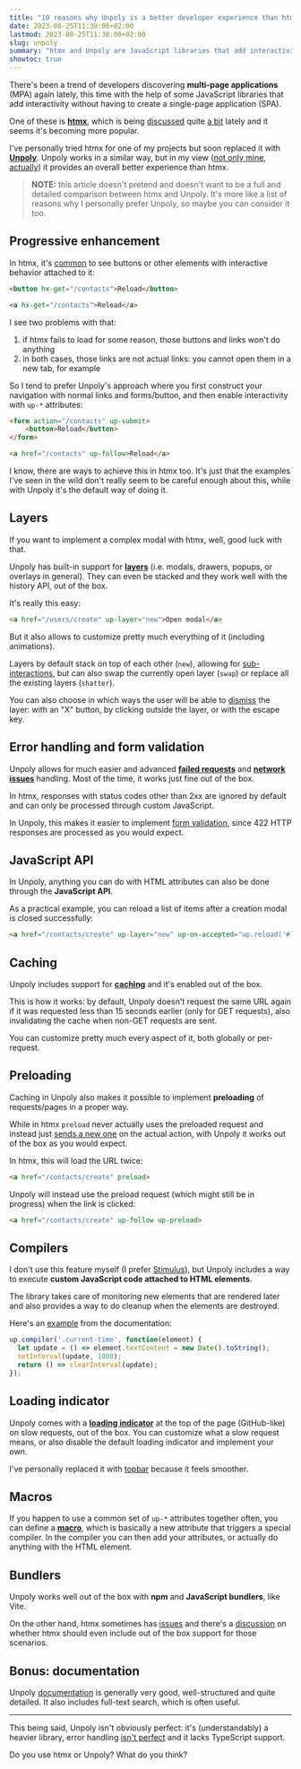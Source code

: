 ```yaml
---
title: "10 reasons why Unpoly is a better developer experience than htmx"
date: 2023-08-25T11:30:00+02:00
lastmod: 2023-08-25T11:30:00+02:00
slug: unpoly
summary: "htmx and Unpoly are JavaScript libraries that add interactivity to multi-page applications (MPA). Here's why Unpoly might be better choice."
showtoc: true
---
```


There's been a trend of developers discovering **multi-page applications** (MPA) again lately, this time with the help of some JavaScript libraries that add interactivity without having to create a single-page application (SPA).

One of these is [**htmx**](https://htmx.org/), which is being [discussed](https://hn.algolia.com/?q=htmx) quite [a bit](https://www.youtube.com/results?search_query=htmx) lately and it seems it's becoming more popular.

I've personally tried htmx for one of my projects but soon replaced it with [**Unpoly**](https://unpoly.com/). Unpoly works in a similar way, but in my view ([not only mine, actually](https://news.ycombinator.com/item?id=36078709#36086102)) it provides an overall better experience than htmx.

>**NOTE:** this article doesn't pretend and doesn't want to be a full and detailed comparison between htmx and Unpoly. It's more like a list of reasons why I personally prefer Unpoly, so maybe you can consider it too.

## Progressive enhancement

In htmx, it's [common](https://htmx.org/examples/) to see buttons or other elements with interactive behavior attached to it:

```html
<button hx-get="/contacts">Reload</button>
```

```html
<a hx-get="/contacts">Reload</a>
```

I see two problems with that:

1) if htmx fails to load for some reason, those buttons and links won't do anything
2) in both cases, those links are not actual links: you cannot open them in a new tab, for example

So I tend to prefer Unpoly's approach where you first construct your navigation with normal links and forms/button, and then enable interactivity with `up-*` attributes:

```html
<form action="/contacts" up-submit>
    <button>Reload</button>
</form>
```
```html
<a href="/contacts" up-follow>Reload</a>
```

I know, there are ways to achieve this in htmx too. It's just that the examples I've seen in the wild don't really seem to be careful enough about this, while with Unpoly it's the default way of doing it.

## Layers

If you want to implement a complex modal with htmx, well, good luck with that.

Unpoly has built-in support for [**layers**](https://unpoly.com/up.layer) (i.e. modals, drawers, popups, or overlays in general). They can even be stacked and they work well with the history API, out of the box.

It's really this easy:

```html
<a href="/users/create" up-layer="new">Open modal</a>
```

But it also allows to customize pretty much everything of it (including animations).

Layers by default stack on top of each other (`new`), allowing for [sub-interactions](https://unpoly.com/subinteractions), but can also swap the currently open layer (`swap`) or replace all the existing layers (`shatter`).

You can also choose in which ways the user will be able to [dismiss](https://unpoly.com/closing-overlays#customizing-dismiss-controls) the layer: with an "X" button, by clicking outside the layer, or with the escape key.

## Error handling and form validation

Unpoly allows for much easier and advanced [**failed requests**](https://unpoly.com/failed-responses) and [**network issues**](https://unpoly.com/network-issues) handling. Most of the time, it works just fine out of the box.

In htmx, responses with status codes other than 2xx are ignored by default and can only be processed through custom JavaScript.

In Unpoly, this makes it easier to implement [form validation](https://unpoly.com/validation#signaling-a-failed-submission), since 422 HTTP responses are processed as you would expect.

## JavaScript API

In Unpoly, anything you can do with HTML attributes can also be done through the **JavaScript API**.

As a practical example, you can reload a list of items after a creation modal is closed successfully:

```html
<a href="/contacts/create" up-layer="new" up-on-accepted="up.reload('#list')">
```

## Caching

Unpoly includes support for [**caching**](https://unpoly.com/caching) and it's enabled out of the box.

This is how it works: by default, Unpoly doesn't request the same URL again if it was requested less than 15 seconds earlier (only for GET requests), also invalidating the cache when non-GET requests are sent.

You can customize pretty much every aspect of it, both globally or per-request.

## Preloading

Caching in Unpoly also makes it possible to implement **preloading** of requests/pages in a proper way.

While in htmx `preload` never actually uses the preloaded request and instead just [sends a new one](https://github.com/bigskysoftware/htmx/issues/689) on the actual action, with Unpoly it works out of the box as you would expect.

In htmx, this will load the URL twice:

```html
<a href="/contacts/create" preload>
```

Unpoly will instead use the preload request (which might still be in progress) when the link is clicked:

```html
<a href="/contacts/create" up-follow up-preload>
```

## Compilers

I don't use this feature myself (I prefer [Stimulus](https://stimulus.hotwired.dev/)), but Unpoly includes a way to execute **custom JavaScript code attached to HTML elements**.

The library takes care of monitoring new elements that are rendered later and also provides a way to do cleanup when the elements are destroyed.

Here's an [example](https://unpoly.com/up.compiler) from the documentation:

```js
up.compiler('.current-time', function(element) {
  let update = () => element.textContent = new Date().toString();
  setInterval(update, 1000);
  return () => clearInterval(update);
});
```

## Loading indicator

Unpoly comes with a [**loading indicator**](https://unpoly.com/loading-indicators) at the top of the page (GitHub-like) on slow requests, out of the box. You can customize what a slow request means, or also disable the default loading indicator and implement your own.

I've personally replaced it with [topbar](https://buunguyen.github.io/topbar/) because it feels smoother.

## Macros

If you happen to use a common set of `up-*` attributes together often, you can define a [**macro**](https://unpoly.com/up.macro), which is basically a new attribute that triggers a special compiler. In the compiler you can then add your attributes, or actually do anything with the HTML element.

## Bundlers

Unpoly works well out of the box with **npm** and **JavaScript bundlers**, like Vite.

On the other hand, htmx sometimes has [issues](https://github.com/bigskysoftware/htmx/issues/1469) and there's a [discussion](https://github.com/bigskysoftware/htmx/issues/1690) on whether htmx should even include out of the box support for those scenarios.

## Bonus: documentation

Unpoly [documentation](https://unpoly.com/) is generally very good, well-structured and quite detailed. It also includes full-text search, which is often useful.

---

This being said, Unpoly isn't obviously perfect: it's (understandably) a heavier library, error handling [isn't perfect](https://github.com/unpoly/unpoly/discussions/519) and it lacks TypeScript support.

Do you use htmx or Unpoly? What do you think?
